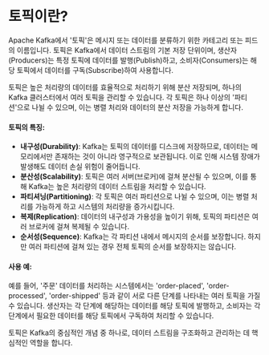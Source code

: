 # 토픽이란?

Apache Kafka에서 '토픽'은 메시지 또는 데이터를 분류하기 위한 카테고리 또는 피드의 이름입니다. 토픽은 Kafka에서 데이터 스트림의 기본 저장 단위이며, 생산자(Producers)는 특정 토픽에 데이터를 발행(Publish)하고, 소비자(Consumers)는 해당 토픽에서 데이터를 구독(Subscribe)하여 사용합니다.

토픽은 높은 처리량의 데이터를 효율적으로 처리하기 위해 분산 저장되며, 하나의 Kafka 클러스터에서 여러 토픽을 관리할 수 있습니다. 각 토픽은 하나 이상의 '파티션'으로 나뉠 수 있으며, 이는 병렬 처리와 데이터의 분산 저장을 가능하게 합니다.

#### 토픽의 특징:

* **내구성(Durability)**: Kafka는 토픽의 데이터를 디스크에 저장하므로, 데이터는 메모리에서만 존재하는 것이 아니라 영구적으로 보관됩니다. 이로 인해 시스템 장애가 발생해도 데이터 손실 위험이 줄어듭니다.
* **분산성(Scalability)**: 토픽은 여러 서버(브로커)에 걸쳐 분산될 수 있으며, 이를 통해 Kafka는 높은 처리량의 데이터 스트림을 처리할 수 있습니다.
* **파티셔닝(Partitioning)**: 각 토픽은 여러 파티션으로 나뉠 수 있으며, 이는 병렬 처리를 가능하게 하고 시스템의 처리량을 증가시킵니다.
* **복제(Replication)**: 데이터의 내구성과 가용성을 높이기 위해, 토픽의 파티션은 여러 브로커에 걸쳐 복제될 수 있습니다.
* **순서성(Sequence)**: Kafka는 각 파티션 내에서 메시지의 순서를 보장합니다. 하지만 여러 파티션에 걸쳐 있는 경우 전체 토픽의 순서를 보장하지는 않습니다.

#### 사용 예:

예를 들어, '주문' 데이터를 처리하는 시스템에서는 'order-placed', 'order-processed', 'order-shipped' 등과 같이 서로 다른 단계를 나타내는 여러 토픽을 가질 수 있습니다. 생산자는 각 단계에 해당하는 데이터를 해당 토픽에 발행하고, 소비자는 각 단계에서 필요한 데이터를 해당 토픽에서 구독하여 처리할 수 있습니다.

토픽은 Kafka의 중심적인 개념 중 하나로, 데이터 스트림을 구조화하고 관리하는 데 핵심적인 역할을 합니다.

